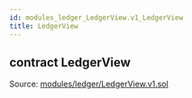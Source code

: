 ```yaml
---
id: modules_ledger_LedgerView.v1_LedgerView
title: LedgerView
---
```


<div class="contract-doc"><div class="contract"><h2 class="contract-header"><span class="contract-kind">contract</span> LedgerView</h2><div class="source">Source: <a href="/blob/v1.0.0/contracts/modules/ledger/LedgerView.v1.sol" target="_blank">modules/ledger/LedgerView.v1.sol</a></div></div></div>
